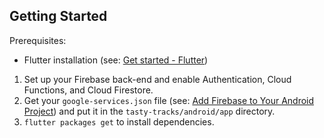 ## Getting Started
Prerequisites:
* Flutter installation (see: [Get started - Flutter](https://flutter.dev/docs/get-started/install))

1. Set up your Firebase back-end and enable Authentication, Cloud Functions, and Cloud Firestore.
2. Get your `google-services.json` file (see: [Add Firebase to Your Android Project](https://firebase.google.com/docs/android/setup)) and put it in the `tasty-tracks/android/app` directory.
3. `flutter packages get` to install dependencies.
